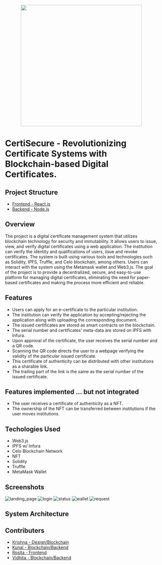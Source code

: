 <p align='center'><img src='https://user-images.githubusercontent.com/66885378/219825716-33158241-4004-453d-8b5c-e35c9495b8d4.png' width='400'></p>

# CertiSecure - Revolutionizing Certificate Systems with Blockchain-based Digital Certificates.

## Project Structure

- [Frontend - React.js](https://github.com/blackchapel/typer/tree/frontend)
- [Backend - Node.js](https://github.com/blackchapel/typer/tree/backend)

## Overview
The project is a digital certificate management system that utilizes blockchain technology for security and immutability. It allows users to issue, view, and verify digital certificates using a web application. The institution can verify the identity and qualifications of users, iisue and revoke certificates. The system is built using various tools and technologies such as Solidity, IPFS, Truffle, and Celo blockchain, among others. Users can interact with the system using the Metamask wallet and Web3.js. The goal of the project is to provide a decentralized, secure, and easy-to-use platform for managing digital certificates, eliminating the need for paper-based certificates and making the process more efficient and reliable.

## Features
- Users can apply for an e-certificate to the particular institution.
- The institution can verify the application by accepting/rejecting the application along with uploading the corresponding document.
- The issued certificates are stored as smart contracts on the blockchain.
- The serial number and certificates' meta-data are stored on IPFS with Infura.
- Upon approval of the certificate, the user receives the serial number and a QR code.
- Scanning the QR code directs the user to a webpage verifying the validity of the particular issued certificate.
- This certificate of authenticity can be distributed with other institutions as a sharable link.
- The trailing part of the link is the same as the serial number of the issued certificate.

## Features implemented ... but not integrated
- The user receives a certificate of authenticity as a NFT.
- The ownership of the NFT can be transferred between institutions if the user moves institutions.

## Techologies Used
- Web3.js
- IPFS w/ Infura
- Celo Blockchain Network
- NFT
- Solidity
- Truffle
- MetaMask Wallet

## Screenshots
![landing_page](https://user-images.githubusercontent.com/66885378/219833159-86dd9af0-91f8-40b9-a0fc-34efdf6c1981.png)
![login](https://user-images.githubusercontent.com/66885378/219833215-e93142c0-caa8-471a-b0f3-0e20876c0065.png)
![status](https://user-images.githubusercontent.com/66885378/219833986-76318b32-cab6-4538-9014-0028a4e6111f.png)
![wallet](https://user-images.githubusercontent.com/66885378/219834051-a8516967-edd6-4f63-8139-c138c7685d7b.png)
![request](https://user-images.githubusercontent.com/66885378/219834185-3d91d10c-c11f-4fee-900f-eac2c6f20d18.png)

## System Architecture

## Contributers

- [Krishna - Design/Blockchain](https://github.com/krishna-shetty)
- [Kunal - Blockchain/Backend](https://github.com/blackchapel)
- [Rosita - Frontend](https://github.com/rosita-dmello)
- [Vidhita - Blockchain/Backend](https://github.com/vidhitapai)
